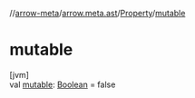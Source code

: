 //[arrow-meta](../../../index.md)/[arrow.meta.ast](../index.md)/[Property](index.md)/[mutable](mutable.md)

# mutable

[jvm]\
val [mutable](mutable.md): [Boolean](https://kotlinlang.org/api/latest/jvm/stdlib/kotlin/-boolean/index.html) = false
